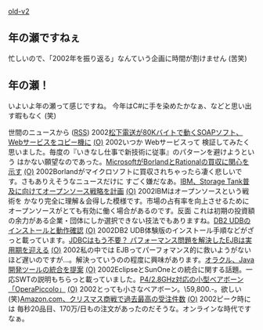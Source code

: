 [old-v2](ig021228-orig.html)

## 年の瀬ですねぇ

忙しいので、「2002年を振り返る」なんていう企画に時間が割けません (苦笑)






## 年の瀬！


いよいよ年の瀬って感じですね。
今年はC#に手を染めたかなぁ、などと思い出す暇もなく (笑)



世間のニュースから ([RSS](ig021228-news.xml)) 2002[松下電送が80Kバイトで動くSOAPソフト、Webサービスをコピー機に](http://biztech.nikkeibp.co.jp/wcs/leaf/CID/onair/biztech/elec/222607) [(O)](http://biztech.nikkeibp.co.jp/wcs/leaf/CID/onair/biztech/elec/222607) 2002いつか Webサービスって 検証してみたく思いました。毎度の『いきなし仕事で新技術に従事』のパターンを避けようという はかない願望なのであった。[MicrosoftがBorlandとRationalの買収に関心を示す](http://itpro.nikkeibp.co.jp/free/NT/NEWS/20021216/4/) [(O)](http://itpro.nikkeibp.co.jp/free/NT/NEWS/20021216/4/) 2002Borlandがマイクロソフトに買収されちゃったら凄く悲しいです。さもありえそうなニュースだけに すごく嫌だなあ。[IBM、Storage Tank普及に向けてオープンソース戦略を計画](http://www.zdnet.co.jp/enterprise/0212/25/epn10.html) [(O)](http://www.zdnet.co.jp/enterprise/0212/25/epn10.html) 2002IBMはオープンソースという戦術を かなり完全に理解＆会得した模様です。市場の占有率を向上させるために オープンソースがとても有効に働く場合があるのです。反面 これは初期の投資額の余力がある企業・団体にしか選択できない技法でもありますね。[DB2 UDBのインストールと動作確認](http://www.atmarkit.co.jp/fxml/rensai2/db202/db202.html) [(O)](http://www.atmarkit.co.jp/fxml/rensai2/db202/db202.html) 2002DB2 UDB体験版のインストール手順などがざっと載っています。[JDBCはもう不要？ パフォーマンス問題を解決したEJBは実用期を迎える](http://www.atmarkit.co.jp/fjava/special/ejb20/ejb20.html) [(O)](http://www.atmarkit.co.jp/fjava/special/ejb20/ejb20.html) 2002私の中では EJBってパーフォマンス的に救いようがないほど遅いのですが…。解決っていうのの程度に興味があります。[オラクル、Java開発ツールの統合を提案](http://cnet.sphere.ne.jp/Enterprise/News/2002/Item/021220-4.html) [(O)](http://cnet.sphere.ne.jp/Enterprise/News/2002/Item/021220-4.html) 2002EclipseとSunOneとの統合に関する話題。一応SWTの説明もちらっと載っていました。[P4/2.8GHz対応の小型ベアボーン「OperaPiccolo」](http://www.zdnet.co.jp/news/0212/25/njbt_06.html) [(O)](http://www.zdnet.co.jp/news/0212/25/njbt_06.html) 2002とっても小さなベアボーン。\59,800.-。欲しい (笑)[Amazon.com、クリスマス商戦で過去最高の受注件数](http://www.zdnet.co.jp/news/0212/27/nebt_01.html) [(O)](http://www.zdnet.co.jp/news/0212/27/nebt_01.html) 2002ピーク時には 毎秒20品目、170万/日もの注文があったのだそうな。オンラインな時代ですなぁ。